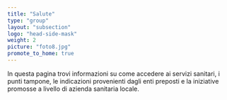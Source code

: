 ```yaml
---
title: "Salute"
type: "group"
layout: "subsection"
logo: "head-side-mask"
weight: 2
picture: "foto8.jpg"
promote_to_home: true
---
```


In questa pagina trovi informazioni su come accedere ai servizi sanitari, i punti tampone, le indicazioni provenienti dagli enti preposti  e la iniziative promosse a livello di azienda sanitaria locale.
